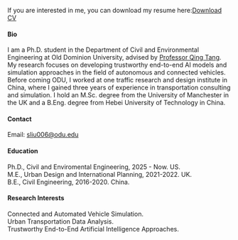 

If you are interested in me, you can download my resume here:[Download CV](static/assets/CV_SIJIE%20LIU.pdf)


#### Bio

I am a Ph.D. student in the Department of Civil and Environmental Engineering at Old Dominion University, advised by [Professor Qing Tang](https://sites.google.com/view/qingtang).  
My research focuses on developing trustworthy end-to-end AI models and simulation approaches in the field of autonomous and connected vehicles.  
Before coming ODU, I worked at one traffic research and design institute in China, where I gained three years of experience in transportation consulting and simulation. I hold an M.Sc. degree from the University of Manchester in the UK and a B.Eng. degree from Hebei University of Technology in China.
<p class="patent-desc">
<p class="patent-desc">


#### Contact

Email: sliu006@odu.edu
<p class="patent-desc">

#### Education
Ph.D., Civil and Enviromental Engineering, 2025 - Now. US.\
M.E., Urban Design and International Planning, 2021-2022. UK.\
B.E., Civil Engineering,  2016-2020. China.
<p class="patent-desc">



#### Research Interests
Connected and Automated Vehicle Simulation.\
Urban Transportation Data Analysis.\
Trustworthy End-to-End Artificial Intelligence Approaches.
<p class="patent-desc">

